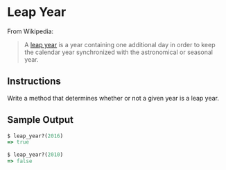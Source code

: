 # Leap Year

From Wikipedia:

> A [leap year](http://en.wikipedia.org/wiki/Leap_year) is a year containing
> one additional day in order to keep the calendar year synchronized with the
> astronomical or seasonal year.

## Instructions

Write a method that determines whether or not a given year is a leap year.

## Sample Output

```ruby
$ leap_year?(2016)
=> true

$ leap_year?(2010)
=> false
```
